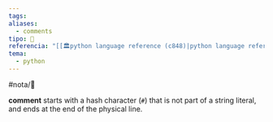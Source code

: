 ```yaml
---
tags: 
aliases:
  - comments
tipo: 📑
referencia: "[[🏛️python language reference (c848)|python language reference]]"
tema:
  - python
---
```


#nota/📑



__comment__ starts with a hash character (`#`) that is not part of a string literal, and ends at the end of the physical line.  


